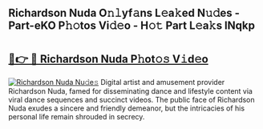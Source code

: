 ## Richardson Nuda O𝚗𝚕yf𝚊ns L𝚎a𝚔ed N𝚞𝚍es - Part-eKO P𝚑𝚘tos Vi𝚍𝚎o - H𝚘𝚝 Part L𝚎a𝚔s lNqkp

# <h2><a href="http://kfcpkc.oniu.top/?m=Richardson+Nuda">🔗👉 🔴 Richardson Nuda P𝚑ot𝚘𝚜 V𝚒d𝚎o</a></h2>

[![Richardson Nuda Nu𝚍e𝚜](https://i.imgur.com/0qMVB7G.gif)](http://kfcpkc.oniu.top/?m=Richardson+Nuda)
Digital artist and amusement provider Richardson Nuda, famed for disseminating dance and lifestyle content via viral dance sequences and succinct videos. The public face of Richardson Nuda exudes a sincere and friendly demeanor, but the intricacies of his personal life remain shrouded in secrecy.  
